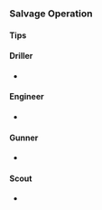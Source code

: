 <h3 id="salvage">Salvage Operation</h3>

<Accordion>

#### Tips

<ClassHighlight name="driller">

#### <ClassIcon name="driller" /><span class="align-middle">Driller</span>

- 

</ClassHighlight>
<ClassHighlight name="engineer">

#### <ClassIcon name="engineer" /><span class="align-middle">Engineer</span>

- 

</ClassHighlight>
<ClassHighlight name="gunner">

#### <ClassIcon name="gunner" /><span class="align-middle">Gunner</span>

- 

</ClassHighlight>
<ClassHighlight name="scout">

#### <ClassIcon name="scout" /><span class="align-middle">Scout</span>

- 

</ClassHighlight>
</Accordion>
